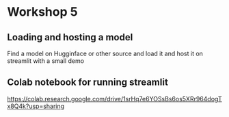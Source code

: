 # Workshop 5

## Loading and hosting a model
Find a model on Hugginface or other source and load it and host it on streamlit with a small demo

## Colab notebook for running streamlit
https://colab.research.google.com/drive/1srHq7e6YOSsBs6os5XRr964dogTx8Q4k?usp=sharing

